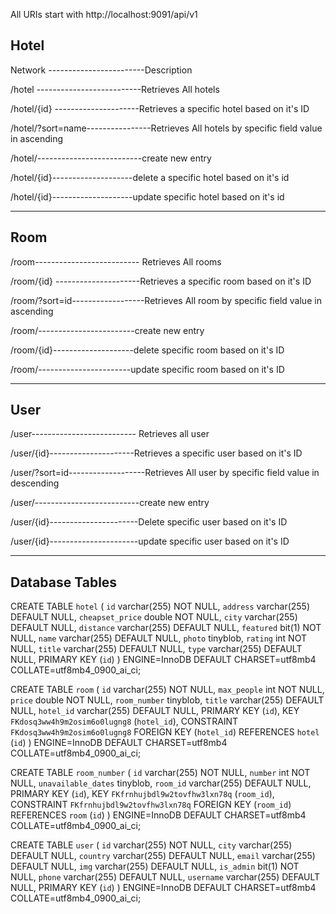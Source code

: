 All URIs start with 
http://localhost:9091/api/v1


Hotel
--------------

Network ------------------------Description


/hotel --------------------------Retrieves All hotels


/hotel/{id} ---------------------Retrieves a specific hotel based on it's ID



/hotel/?sort=name----------------Retrieves All hotels by specific field value in ascending 


/hotel/--------------------------create new entry

/hotel/{id}--------------------delete a specific hotel based on it's id

/hotel/{id}--------------------update specific hotel based on it's id

----------------------------------------------------------------------------------------------------------------------------------
Room
------------

/room-------------------------- Retrieves All  rooms

/room/{id} ---------------------Retrieves a specific room based on it's ID

/room/?sort=id------------------Retrieves All room by specific field value in ascending 

/room/------------------------create new entry

/room/{id}--------------------delete specific room based on it's ID

/room/-----------------------update specific room based on it's ID

-----------------------------------------------------------------------------------------------------------------------------------
User
---------

/user-------------------------- Retrieves all user


/user/{id}---------------------Retrieves a specific user based on it's ID


/user/?sort=id-------------------Retrieves All user by specific field value in descending  

/user/--------------------------create new entry

/user/{id}----------------------Delete specific user based on it's ID

/user/{id}----------------------update specific user based on it's ID


-----------------------------------------------------------------------------------------------------------------------------------





Database Tables
-------------------


CREATE TABLE `hotel` (
  `id` varchar(255) NOT NULL,
  `address` varchar(255) DEFAULT NULL,
  `cheapset_price` double NOT NULL,
  `city` varchar(255) DEFAULT NULL,
  `distance` varchar(255) DEFAULT NULL,
  `featured` bit(1) NOT NULL,
  `name` varchar(255) DEFAULT NULL,
  `photo` tinyblob,
  `rating` int NOT NULL,
  `title` varchar(255) DEFAULT NULL,
  `type` varchar(255) DEFAULT NULL,
  PRIMARY KEY (`id`)
) ENGINE=InnoDB DEFAULT CHARSET=utf8mb4 COLLATE=utf8mb4_0900_ai_ci;




CREATE TABLE `room` (
  `id` varchar(255) NOT NULL,
  `max_people` int NOT NULL,
  `price` double NOT NULL,
  `room_number` tinyblob,
  `title` varchar(255) DEFAULT NULL,
  `hotel_id` varchar(255) DEFAULT NULL,
  PRIMARY KEY (`id`),
  KEY `FKdosq3ww4h9m2osim6o0lugng8` (`hotel_id`),
  CONSTRAINT `FKdosq3ww4h9m2osim6o0lugng8` FOREIGN KEY (`hotel_id`) REFERENCES `hotel` (`id`)
) ENGINE=InnoDB DEFAULT CHARSET=utf8mb4 COLLATE=utf8mb4_0900_ai_ci;




CREATE TABLE `room_number` (
  `id` varchar(255) NOT NULL,
  `number` int NOT NULL,
  `unavailable_dates` tinyblob,
  `room_id` varchar(255) DEFAULT NULL,
  PRIMARY KEY (`id`),
  KEY `FKfrnhujbdl9w2tovfhw3lxn78q` (`room_id`),
  CONSTRAINT `FKfrnhujbdl9w2tovfhw3lxn78q` FOREIGN KEY (`room_id`) REFERENCES `room` (`id`)
) ENGINE=InnoDB DEFAULT CHARSET=utf8mb4 COLLATE=utf8mb4_0900_ai_ci;



CREATE TABLE `user` (
  `id` varchar(255) NOT NULL,
  `city` varchar(255) DEFAULT NULL,
  `country` varchar(255) DEFAULT NULL,
  `email` varchar(255) DEFAULT NULL,
  `img` varchar(255) DEFAULT NULL,
  `is_admin` bit(1) NOT NULL,
  `phone` varchar(255) DEFAULT NULL,
  `username` varchar(255) DEFAULT NULL,
  PRIMARY KEY (`id`)
) ENGINE=InnoDB DEFAULT CHARSET=utf8mb4 COLLATE=utf8mb4_0900_ai_ci;


